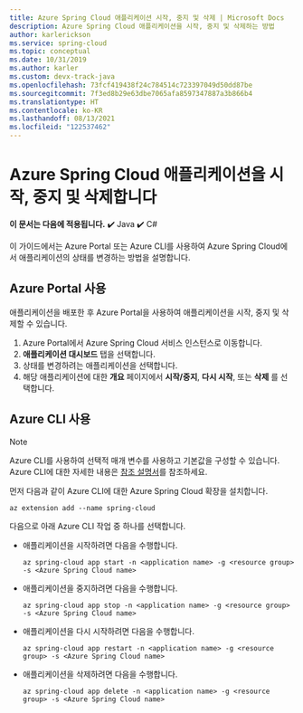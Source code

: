 ```yaml
---
title: Azure Spring Cloud 애플리케이션 시작, 중지 및 삭제 | Microsoft Docs
description: Azure Spring Cloud 애플리케이션을 시작, 중지 및 삭제하는 방법
author: karlerickson
ms.service: spring-cloud
ms.topic: conceptual
ms.date: 10/31/2019
ms.author: karler
ms.custom: devx-track-java
ms.openlocfilehash: 73fcf419438f24c784514c723397049d50dd87be
ms.sourcegitcommit: 7f3ed8b29e63dbe7065afa8597347887a3b866b4
ms.translationtype: HT
ms.contentlocale: ko-KR
ms.lasthandoff: 08/13/2021
ms.locfileid: "122537462"
---
```

# <a name="start-stop-and-delete-your-azure-spring-cloud-application"></a>Azure Spring Cloud 애플리케이션을 시작, 중지 및 삭제합니다

**이 문서는 다음에 적용됩니다.** ✔️ Java ✔️ C#

이 가이드에서는 Azure Portal 또는 Azure CLI를 사용하여 Azure Spring Cloud에서 애플리케이션의 상태를 변경하는 방법을 설명합니다.

## <a name="using-the-azure-portal"></a>Azure Portal 사용

애플리케이션을 배포한 후 Azure Portal을 사용하여 애플리케이션을 시작, 중지 및 삭제할 수 있습니다.

1. Azure Portal에서 Azure Spring Cloud 서비스 인스턴스로 이동합니다.
1. **애플리케이션 대시보드** 탭을 선택합니다.
1. 상태를 변경하려는 애플리케이션을 선택합니다.
1. 해당 애플리케이션에 대한 **개요** 페이지에서 **시작/중지**, **다시 시작**, 또는 **삭제** 를 선택합니다.

## <a name="using-the-azure-cli"></a>Azure CLI 사용

> [!NOTE]
> Azure CLI를 사용하여 선택적 매개 변수를 사용하고 기본값을 구성할 수 있습니다. Azure CLI에 대한 자세한 내용은 [참조 설명서](/cli/azure/spring-cloud)를 참조하세요.

먼저 다음과 같이 Azure CLI에 대한 Azure Spring Cloud 확장을 설치합니다.

```azurecli
az extension add --name spring-cloud
```

다음으로 아래 Azure CLI 작업 중 하나를 선택합니다.

* 애플리케이션을 시작하려면 다음을 수행합니다.

    ```azurecli
    az spring-cloud app start -n <application name> -g <resource group> -s <Azure Spring Cloud name>
    ```

* 애플리케이션을 중지하려면 다음을 수행합니다.

    ```azurecli
    az spring-cloud app stop -n <application name> -g <resource group> -s <Azure Spring Cloud name>
    ```

* 애플리케이션을 다시 시작하려면 다음을 수행합니다.

    ```azurecli
    az spring-cloud app restart -n <application name> -g <resource group> -s <Azure Spring Cloud name>
    ```

* 애플리케이션을 삭제하려면 다음을 수행합니다.

    ```azurecli
    az spring-cloud app delete -n <application name> -g <resource group> -s <Azure Spring Cloud name>
    ```
